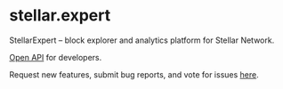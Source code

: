 # stellar.expert
StellarExpert – block explorer and analytics platform for Stellar Network.

[Open API](./docs/api/index.md) for developers.

Request new features, submit bug reports, and vote for issues [here](https://github.com/orbitlens/stellar.expert/issues).
